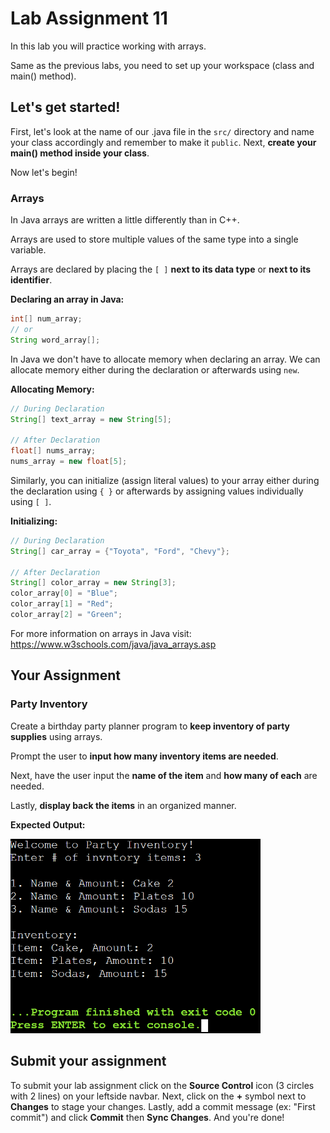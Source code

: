 # Lab Assignment 11

In this lab you will practice working with arrays.

Same as the previous labs, you need to set up your workspace (class and main() method).

## Let's get started!

First, let's look at the name of our .java file in the `src/` directory and name your class accordingly and remember to make it `public`. Next, **create your main() method inside your class**.

Now let's begin!

### Arrays

In Java arrays are written a little differently than in C++.

Arrays are used to store multiple values of the same type into a single variable. 

Arrays are declared by placing the `[ ]` **next to its data type** or **next to its identifier**.

**Declaring an array in Java:**
```java
int[] num_array;
// or
String word_array[];
```

In Java we don't have to allocate memory when declaring an array. We can allocate memory either during the declaration or afterwards using `new`.

**Allocating Memory:**
```java
// During Declaration
String[] text_array = new String[5];

// After Declaration
float[] nums_array;
nums_array = new float[5];
```

Similarly, you can initialize (assign literal values) to your array either during the declaration using `{ }` or afterwards by assigning values individually using `[ ]`.

**Initializing:**
```java
// During Declaration
String[] car_array = {"Toyota", "Ford", "Chevy"};

// After Declaration
String[] color_array = new String[3];
color_array[0] = "Blue";
color_array[1] = "Red";
color_array[2] = "Green";
```

For more information on arrays in Java visit: https://www.w3schools.com/java/java_arrays.asp

## Your Assignment

### Party Inventory

Create a birthday party planner program to **keep inventory of party supplies** using arrays.

Prompt the user to **input how many inventory items are needed**.

Next, have the user input the **name of the item** and **how many of each** are needed.

Lastly, **display back the items** in an organized manner.

**Expected Output:**

<img src="img/expected-output.png" width="400px">

## Submit your assignment

To submit your lab assignment click on the **Source Control** icon (3 circles with 2 lines) on your leftside navbar. Next, click on the **+** symbol next to **Changes** to stage your changes. Lastly, add a commit message (ex: "First commit") and click **Commit** then **Sync Changes**. And you're done!
